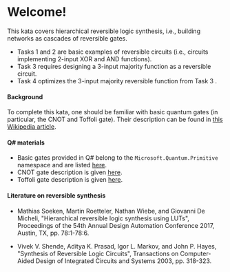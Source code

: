 # Welcome!

This kata covers hierarchical reversible logic synthesis, i.e., building networks as cascades of reversible gates.

* Tasks 1 and 2 are basic examples of reversible circuits (i.e., circuits implementing 2-input XOR and AND functions).
* Task 3 requires designing a 3-input majority function as a reversible circuit.
* Task 4 optimizes the 3-input majority reversible function from Task 3 .

#### Background
To complete this kata, one should be familiar with basic quantum gates (in particular, the CNOT and Toffoli gate). Their description can be found in [this Wikipedia article](https://en.wikipedia.org/wiki/Quantum_logic_gate). 

#### Q# materials
* Basic gates provided in Q# belong to the `Microsoft.Quantum.Primitive` namespace and are listed [here](https://docs.microsoft.com/en-us/qsharp/api/qsharp/microsoft.quantum.intrinsic).
* CNOT gate description is given [here](https://docs.microsoft.com/en-us/qsharp/api/qsharp/microsoft.quantum.intrinsic.cnot).
* Toffoli gate description is given [here](https://docs.microsoft.com/en-us/qsharp/api/qsharp/microsoft.quantum.intrinsic.ccnot).

#### Literature on reversible synthesis
* Mathias Soeken, Martin Roetteler, Nathan Wiebe, and Giovanni De Micheli, "Hierarchical reversible logic synthesis using LUTs", Proceedings of the 54th Annual Design Automation Conference 2017, Austin, TX, pp. 78:1-78:6.

* Vivek V. Shende, Aditya K. Prasad, Igor L. Markov, and John P. Hayes, "Synthesis of Reversible Logic Circuits", Transactions on Computer-Aided Design of Integrated Circuits and Systems 2003,  pp. 318-323.

